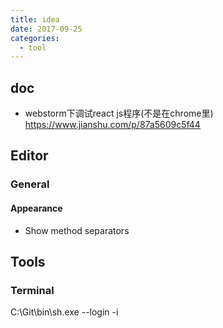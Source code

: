 ```yaml
---
title: idea
date: 2017-09-25
categories:
  - tool
---
```


## doc
- webstorm下调试react js程序(不是在chrome里) https://www.jianshu.com/p/87a5609c5f44

## Editor

### General

#### Appearance
- Show method separators

## Tools

### Terminal
C:\Git\bin\sh.exe --login -i
